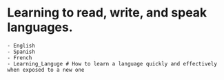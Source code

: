 # Learning to read, write, and speak languages.

    - English
    - Spanish
    - French
    - Learning_Languge # How to learn a language quickly and effectively when exposed to a new one
